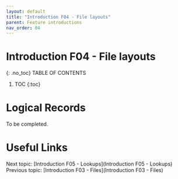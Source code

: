```yaml
---
layout: default
title: "Introduction F04 - File layouts"
parent: Feature introductions
nav_order: 04
---
```


# Introduction F04 - File layouts
{: .no_toc}
TABLE OF CONTENTS 
1. TOC
{:toc}  

# Logical Records
To be completed.  
  


# Useful Links
Next topic: [Introduction F05 - Lookups](Introduction F05 - Lookups)  
Previous topic: [Introduction F03 - Files](Introduction F03 - Files)  

